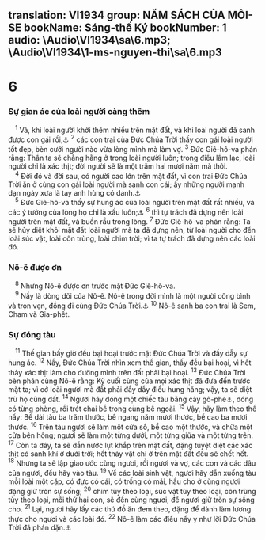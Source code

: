 translation: VI1934
group: NĂM SÁCH CỦA MÔI-SE
bookName: Sáng-thế Ký 
bookNumber: 1
audio: \Audio\VI1934\sa\6.mp3; \Audio\VI1934\1-ms-nguyen-thi\sa\6.mp3
-------

<div class="title"><h1>6</h1><h3>Sự gian ác của loài người càng thêm</h3></div>
<span class="verse sa_6_1"> <sup>1</sup> Vả, khi loài người khởi thêm nhiều trên mặt đất, và khi loài người đã sanh được con gái rồi,<a data-toggle="tooltip" data-placement="bottom" title="Giop 1:6; 2:1">⚓</a></span>
<span class="verse sa_6_2"><sup>2</sup> các con trai của Đức Chúa Trời thấy con gái loài người tốt đẹp, bèn cưới người nào vừa lòng mình mà làm vợ. </span>
<span class="verse sa_6_3"><sup>3</sup> Đức Giê-hô-va phán rằng: Thần ta sẽ chẳng hằng ở trong loài người luôn; trong điều lầm lạc, loài người chỉ là xác thịt; đời người sẽ là một trăm hai mươi năm mà thôi. <br/></span>
<span class="verse sa_6_4"> <sup>4</sup> Đời đó và đời sau, có người cao lớn trên mặt đất, vì con trai Đức Chúa Trời ăn ở cùng con gái loài người mà sanh con cái; ấy những người mạnh dạn ngày xưa là tay anh hùng có danh.<a data-toggle="tooltip" data-placement="bottom" title="Dan 13:33 ">⚓</a><br/></span>
<span class="verse sa_6_5"> <sup>5</sup> Đức Giê-hô-va thấy sự hung ác của loài người trên mặt đất rất nhiều, và các ý tưởng của lòng họ chỉ là xấu luôn;<a data-toggle="tooltip" data-placement="bottom" title="Mat 24:37; Lu 17:26; 1Phi 3:20">⚓</a></span>
<span class="verse sa_6_6"><sup>6</sup> thì tự trách đã dựng nên loài người trên mặt đất, và buồn rầu trong lòng. </span>
<span class="verse sa_6_7"><sup>7</sup> Đức Giê-hô-va phán rằng: Ta sẽ hủy diệt khỏi mặt đất loài người mà ta đã dựng nên, từ loài người cho đến loài súc vật, loài côn trùng, loài chim trời; vì ta tự trách đã dựng nên các loài đó. <br/></span>
<div class="title"><h3>Nô-ê được ơn</h3></div>
<span class="verse sa_6_8"> <sup>8</sup> Nhưng Nô-ê được ơn trước mặt Đức Giê-hô-va. <br/></span>
<span class="verse sa_6_9"> <sup>9</sup> Nầy là dòng dõi của Nô-ê. Nô-ê trong đời mình là một người công bình và trọn vẹn, đồng đi cùng Đức Chúa Trời.<a data-toggle="tooltip" data-placement="bottom" title="2Phi 2:5">⚓</a></span>
<span class="verse sa_6_10"><sup>10</sup> Nô-ê sanh ba con trai là Sem, Cham và Gia-phết. <br/></span>
<div class="title"><h3>Sự đóng tàu</h3></div>
<span class="verse sa_6_11"> <sup>11</sup> Thế gian bấy giờ đều bại hoại trước mặt Đức Chúa Trời và đầy dẫy sự hung ác. </span>
<span class="verse sa_6_12"><sup>12</sup> Nầy, Đức Chúa Trời nhìn xem thế gian, thấy đều bại hoại, vì hết thảy xác thịt làm cho đường mình trên đất phải bại hoại. </span>
<span class="verse sa_6_13"><sup>13</sup> Đức Chúa Trời bèn phán cùng Nô-ê rằng: Kỳ cuối cùng của mọi xác thịt đã đưa đến trước mặt ta; vì cớ loài người mà đất phải đầy dẫy điều hung hăng; vậy, ta sẽ diệt trừ họ cùng đất. </span>
<span class="verse sa_6_14"><sup>14</sup> Ngươi hãy đóng một chiếc tàu bằng cây gô-phe<a data-toggle="tooltip" data-placement="bottom" title="Cây gô-phe là một thứ cây có nhựa chai">⚓</a>, đóng có từng phòng, rồi trét chai bề trong cùng bề ngoài. </span>
<span class="verse sa_6_15"><sup>15</sup> Vậy, hãy làm theo thế nầy: Bề dài tàu ba trăm thước, bề ngang năm mươi thước, bề cao ba mươi thước. </span>
<span class="verse sa_6_16"><sup>16</sup> Trên tàu ngươi sẽ làm một cửa sổ, bề cao một thước, và chừa một cửa bên hông; ngươi sẽ làm một từng dưới, một từng giữa và một từng trên. </span>
<span class="verse sa_6_17"><sup>17</sup> Còn ta đây, ta sẽ dẫn nước lụt khắp trên mặt đất, đặng tuyệt diệt các xác thịt có sanh khí ở dưới trời; hết thảy vật chi ở trên mặt đất đều sẽ chết hết. </span>
<span class="verse sa_6_18"><sup>18</sup> Nhưng ta sẽ lập giao ước cùng ngươi, rồi ngươi và vợ, các con và các dâu của ngươi, đều hãy vào tàu. </span>
<span class="verse sa_6_19"><sup>19</sup> Về các loài sinh vật, ngươi hãy dẫn xuống tàu mỗi loài một cặp, có đực có cái, có trống có mái, hầu cho ở cùng ngươi đặng giữ tròn sự sống; </span>
<span class="verse sa_6_20"><sup>20</sup> chim tùy theo loại, súc vật tùy theo loại, côn trùng tùy theo loại, mỗi thứ hai con, sẽ đến cùng ngươi, để ngươi giữ tròn sự sống cho. </span>
<span class="verse sa_6_21"><sup>21</sup> Lại, ngươi hãy lấy các thứ đồ ăn đem theo, đặng để dành làm lương thực cho ngươi và các loài đó. </span>
<span class="verse sa_6_22"><sup>22</sup> Nô-ê làm các điều nầy y như lời Đức Chúa Trời đã phán dặn.<a data-toggle="tooltip" data-placement="bottom" title="He 11:7">⚓</a><br/></span>
